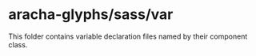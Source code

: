 # aracha-glyphs/sass/var

This folder contains variable declaration files named by their component class.
